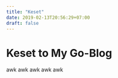 ```yaml
---
title: "Keset"
date: 2019-02-13T20:56:29+07:00
draft: false
---
```


# Keset to My Go-Blog

awk awk awk awk awk
